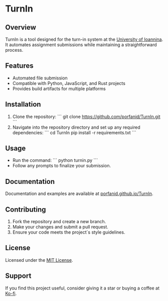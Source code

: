 # TurnIn

## Overview
TurnIn is a tool designed for the turn-in system at the [University of Ioannina](https://www.uoi.gr/). It automates assignment submissions while maintaining a straightforward process.

## Features
- Automated file submission
- Compatible with Python, JavaScript, and Rust projects
- Provides build artifacts for multiple platforms

## Installation
1. Clone the repository:
   \```
   git clone https://github.com/porfanid/TurnIn.git
   \```
2. Navigate into the repository directory and set up any required dependencies:
   \```
   cd TurnIn
   pip install -r requirements.txt
   \```

## Usage
- Run the command:
   \```
   python turnin.py
   \```
- Follow any prompts to finalize your submission.

## Documentation
Documentation and examples are available at [porfanid.github.io/TurnIn](https://porfanid.github.io/TurnIn).

## Contributing
1. Fork the repository and create a new branch.
2. Make your changes and submit a pull request.
3. Ensure your code meets the project\`s style guidelines.

## License
Licensed under the [MIT License](LICENSE).

## Support
If you find this project useful, consider giving it a star or buying a coffee at [Ko-fi](https://ko-fi.com/porfanid).